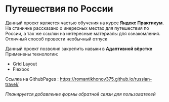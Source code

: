 
# Путешествия по России
Данный проект является частью обучения на курсе __Яндекс Практикум__.  
На станичке рассказано о инересных местах для путешествия по России, а так же ссылки на интересные материалы для ознакомления.
Отличный способ провести необычный отпуск

Данный проект позволил закрепить навыки в __Адаптивной вёрстке__
Применены технологии:
* Grid Layout
* Flexbox

Ссылка на GithubPages : https://romantikhonov375.github.io/russian-travel/ 



*Планируется добавление формы обратной связи для пользователей*
